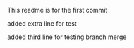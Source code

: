 This readme is for the first commit

added extra line for test

added third line for testing branch merge
